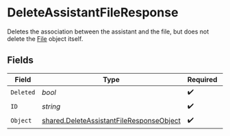 # DeleteAssistantFileResponse

Deletes the association between the assistant and the file, but does not delete the [File](/docs/api-reference/files) object itself.


## Fields

| Field                                                                                                | Type                                                                                                 | Required                                                                                             | Description                                                                                          |
| ---------------------------------------------------------------------------------------------------- | ---------------------------------------------------------------------------------------------------- | ---------------------------------------------------------------------------------------------------- | ---------------------------------------------------------------------------------------------------- |
| `Deleted`                                                                                            | *bool*                                                                                               | :heavy_check_mark:                                                                                   | N/A                                                                                                  |
| `ID`                                                                                                 | *string*                                                                                             | :heavy_check_mark:                                                                                   | N/A                                                                                                  |
| `Object`                                                                                             | [shared.DeleteAssistantFileResponseObject](../../models/shared/deleteassistantfileresponseobject.md) | :heavy_check_mark:                                                                                   | N/A                                                                                                  |